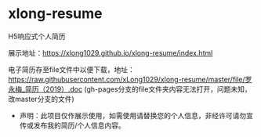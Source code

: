 # xlong-resume

H5响应式个人简历  

展示地址：https://xlong1029.github.io/xlong-resume/index.html  

电子简历存至file文件中以便下载，地址：https://raw.githubusercontent.com/xLong1029/xlong-resume/master/file/罗永梅_简历（2019）.doc
(gh-pages分支的file文件夹内容无法打开，问题未知，改master分支的文件)

* 声明：此项目仅作展示使用，如需使用请替换您的个人信息，非经许可请勿宣传或发布我的简历/个人信息内容。